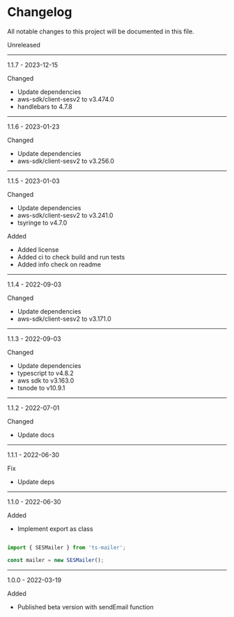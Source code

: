 # Changelog

All notable changes to this project will be documented in this file.

Unreleased

---

1.1.7 - 2023-12-15

Changed

- Update dependencies
- aws-sdk/client-sesv2 to v3.474.0
- handlebars to 4.7.8

---

1.1.6 - 2023-01-23

Changed

- Update dependencies
- aws-sdk/client-sesv2 to v3.256.0

---

1.1.5 - 2023-01-03

Changed

- Update dependencies
- aws-sdk/client-sesv2 to v3.241.0
- tsyringe to v4.7.0

Added 

- Added license
- Added ci to check build and run tests
- Added info check on readme

---

1.1.4 - 2022-09-03

Changed

- Update dependencies
- aws-sdk/client-sesv2 to v3.171.0

---

1.1.3 - 2022-09-03

Changed

- Update dependencies
- typescript to v4.8.2
- aws sdk to v3.163.0
- tsnode to v10.9.1

---

1.1.2 - 2022-07-01

Changed

- Update docs

---

1.1.1 - 2022-06-30

Fix

- Update deps

---

1.1.0 - 2022-06-30

Added

- Implement export as class

```ts

import { SESMailer } from 'ts-mailer';

const mailer = new SESMailer();

```

---

1.0.0 - 2022-03-19

Added

- Published beta version with sendEmail function
